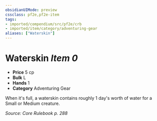 ```yaml
---
obsidianUIMode: preview
cssclass: pf2e,pf2e-item
tags:
- imported/compendium/src/pf2e/crb
- imported/item/category/adventuring-gear
aliases: ["Waterskin"]
---
```

# Waterskin *Item 0*  

- **Price** 5 cp
- **Bulk** L
- **Hands** 1
- **Category** Adventuring Gear

When it's full, a waterskin contains roughly 1 day's worth of water for a Small or Medium creature.

*Source: Core Rulebook p. 288*